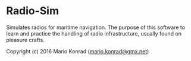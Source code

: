 Radio-Sim
=========

Simulates radios for maritime navigation. The purpose of this software
to learn and practice the handling of radio infrastructure, usually found
on pleasure crafts.

Copyright (c) 2016 Mario Konrad (mario.konrad@gmx.net)

